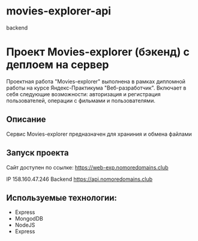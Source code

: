 # movies-explorer-api
backend

# Проект Movies-explorer (бэкенд) с деплоем на сервер 
Проектная работа "Movies-explorer" выполнена в рамках дипломной работы на курсе Яндекс-Практикума "Веб-разработчик". Включает в себя следующие возможности: авторизация и регистрация пользователей, операции с фильмами и пользователями. 

## Описание
Сервис Movies-explorer предназначен для храниния и обмена файлами

## Запуск проекта
Сайт доступен по ссылке: https://web-exp.nomoredomains.club

IP  158.160.47.246
Backend  https://api.nomoredomains.club

## Используемые технологии:
- Express
- MongodDB
- NodeJS
- Express
